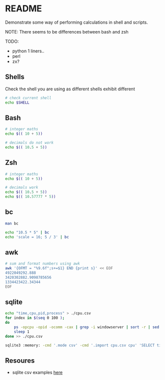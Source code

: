 # README

Demonstrate some way of performing calculations in shell and scripts.  

NOTE: There seems to be differences between bash and zsh

TODO:

* python 1 liners..
* perl
* zx?

## Shells

Check the shell you are using as different shells exhibit different  

```sh
# check current shell
echo $SHELL
```

## Bash

```sh
# integer maths
echo $(( 10 + 5))

# decimals do not work
echo $(( 10.5 + 5))
```

## Zsh

```sh
# integer maths
echo $(( 10 + 5))

# decimals work
echo $(( 10.5 + 5))
echo $(( 10.57777 * 5))
```

## bc

```sh
man bc

echo "10.5 * 5" | bc     
echo 'scale = 16; 5 / 3' | bc  
```

## awk

```sh
# sum and format numbers using awk
awk '{OFMT = "%9.6f";s+=$1} END {print s}' << EOF
4922049292.888
3420302882.9098785656
1334423422.34344
EOF
```

## sqlite

```sh
echo "time,cpu,pid,process" > ./cpu.csv
for index in $(seq 0 100 ); 
do
    ps -opcpu -opid -ocomm -cax | grep -i windowserver | sort -r | sed "s/^/$(date '+%H:%M:%S') /" | sed 's/\t/ /g' | sed 's/  */ /g' | sed 's/ /,/g'
    sleep 1
done >> ./cpu.csv

sqlite3 :memory: -cmd '.mode csv' -cmd '.import cpu.csv cpu' 'SELECT time, COUNT(*), AVG(cpu) FROM cpu '
```

## Resoures

* sqlite csv examples [here](../12_csv/README.md)
